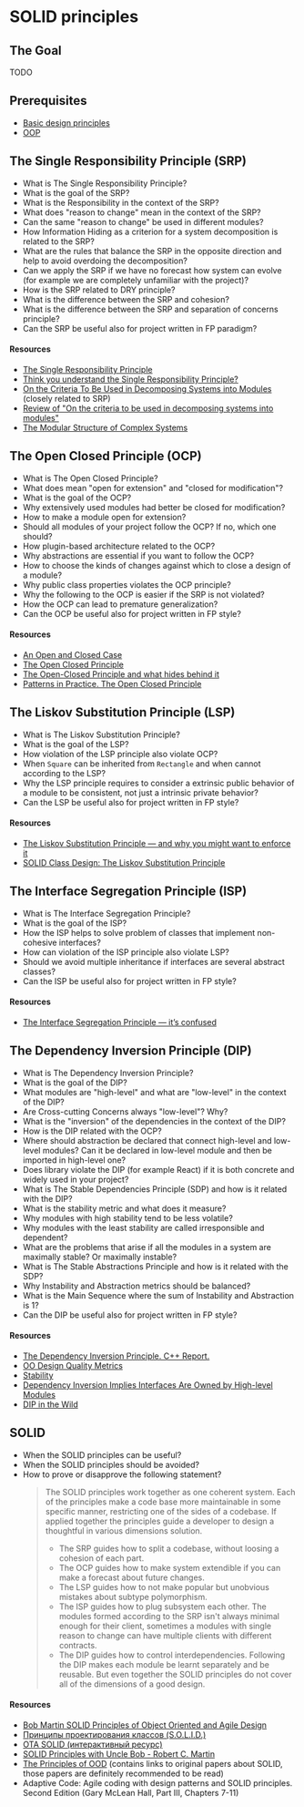 # SOLID principles

## The Goal
TODO

## Prerequisites
* [Basic design principles](./design.md)
* [OOP](./oop.md)


## The Single Responsibility Principle (SRP)
* What is The Single Responsibility Principle?
* What is the goal of the SRP?
* What is the Responsibility in the context of the SRP?
* What does "reason to change" mean in the context of the SRP?
* Can the same "reason to change" be used in different modules?
* How Information Hiding as a criterion for a system decomposition is related to the SRP?
* What are the rules that balance the SRP in the opposite direction and help to avoid overdoing the decomposition?
* Can we apply the SRP if we have no forecast how system can evolve (for example we are completely unfamiliar with the project)?
* How is the SRP related to DRY principle?
* What is the difference between the SRP and cohesion?
* What is the difference between the SRP and separation of concerns principle?
* Can the SRP be useful also for project written in FP paradigm?

#### Resources
* [The Single Responsibility Principle](https://blog.cleancoder.com/uncle-bob/2014/05/08/SingleReponsibilityPrinciple.html)
* [Think you understand the Single Responsibility Principle?](https://hackernoon.com/you-dont-understand-the-single-responsibility-principle-abfdd005b137)
* [On the Criteria To Be Used in Decomposing Systems into Modules](https://www.win.tue.nl/~wstomv/edu/2ip30/references/criteria_for_modularization.pdf) (closely related to SRP)
* [Review of "On the criteria to be used in decomposing systems into modules"](https://blog.acolyer.org/2016/09/05/on-the-criteria-to-be-used-in-decomposing-systems-into-modules/)
* [The Modular Structure of Complex Systems](https://www.researchgate.net/publication/2814490_The_Modular_Structure_of_Complex_Systems)


## The Open Closed Principle (OCP)
* What is The Open Closed Principle?
* What does mean "open for extension" and "closed for modification"?
* What is the goal of the OCP?
* Why extensively used modules had better be closed for modification?
* How to make a module open for extension?
* Should all modules of your project follow the OCP? If no, which one should?
* How plugin-based architecture related to the OCP?
* Why abstractions are essential if you want to follow the OCP?
* How to choose the kinds of changes against which to close a design of a module?
* Why public class properties violates the OCP principle?
* Why the following to the OCP is easier if the SRP is not violated?
* How the OCP can lead to premature generalization?
* Can the OCP be useful also for project written in FP style?

#### Resources
* [An Open and Closed Case](http://blog.cleancoder.com/uncle-bob/2013/03/08/AnOpenAndClosedCase.html)
* [The Open Closed Principle](https://blog.cleancoder.com/uncle-bob/2014/05/12/TheOpenClosedPrinciple.html)
* [The Open-Closed Principle and what hides behind it](https://hackernoon.com/the-open-closed-principle-c3dc45419784)
* [Patterns in Practice. The Open Closed Principle](https://docs.microsoft.com/en-us/archive/msdn-magazine/2008/june/patterns-in-practice-the-open-closed-principle)


## The Liskov Substitution Principle (LSP)
* What is The Liskov Substitution Principle?
* What is the goal of the LSP?
* How violation of the LSP principle also violate OCP?
* When `Square` can be inherited from `Rectangle` and when cannot according to the LSP?
* Why the LSP principle requires to consider a extrinsic public behavior of a module to be consistent, not just a intrinsic private behavior?
* Can the LSP be useful also for project written in FP style?

#### Resources
* [The Liskov Substitution Principle — and why you might want to enforce it](https://medium.com/hackernoon/the-liskov-substitution-principle-and-why-you-might-want-to-enforce-it-6f5bbb05c06d)
* [SOLID Class Design: The Liskov Substitution Principle](https://www.tomdalling.com/blog/software-design/solid-class-design-the-liskov-substitution-principle/)


## The Interface Segregation Principle (ISP)
* What is The Interface Segregation Principle?
* What is the goal of the ISP?
* How the ISP helps to solve problem of classes that implement non-cohesive interfaces?
* How can violation of the ISP principle also violate LSP?
* Should we avoid multiple inheritance if interfaces are several abstract classes?
* Can the ISP be useful also for project written in FP style?

#### Resources
* [The Interface Segregation Principle — it’s confused](https://medium.com/@jim_ej/the-interface-segregation-principle-its-confused-aa856de97d36)


## The Dependency Inversion Principle (DIP)
* What is The Dependency Inversion Principle?
* What is the goal of the DIP?
* What modules are "high-level" and what are "low-level" in the context of the DIP?
* Are Cross-cutting Concerns always "low-level"? Why?
* What is the "inversion" of the dependencies in the context of the DIP?
* How is the DIP related with the OCP?
* Where should abstraction be declared that connect high-level and low-level modules? Can it be declared in low-level module and then be imported in high-level one?
* Does library violate the DIP (for example React) if it is both concrete and widely used in your project?
* What is The Stable Dependencies Principle (SDP) and how is it related with the DIP?
* What is the stability metric and what does it measure?
* Why modules with high stability tend to be less volatile?
* Why modules with the least stability are called irresponsible and dependent?
* What are the problems that arise if all the modules in a system are maximally stable? Or maximally instable?
* What is The Stable Abstractions Principle and how is it related with the SDP?
* Why Instability and Abstraction metrics should be balanced?
* What is the Main Sequence where the sum of Instability and Abstraction is 1?
* Can the DIP be useful also for project written in FP style?


#### Resources
* [The Dependency Inversion Principle. C++ Report.](https://www.labri.fr/perso/clement/enseignements/ao/DIP.pdf)
* [OO Design Quality Metrics](https://linux.ime.usp.br/~joaomm/mac499/arquivos/referencias/oodmetrics.pdf)
* [Stability](https://drive.google.com/file/d/0BwhCYaYDn8EgZjI3OTU4ZTAtYmM4Mi00MWMyLTgxN2YtMzk5YTY1NTViNTBh/view)
* [Dependency Inversion Implies Interfaces Are Owned by High-level Modules](https://mikhail.io/2016/05/dependency-inversion-implies-interfaces-are-owned-by-high-level-modules/)
* [DIP in the Wild](https://martinfowler.com/articles/dipInTheWild.html)


## SOLID
* When the SOLID principles can be useful?
* When the SOLID principles should be avoided?
* How to prove or disapprove the following statement?
  > The SOLID principles work together as one coherent system.
  > Each of the principles make a code base more maintainable in some specific manner, restricting one of the sides of a codebase.
  > If applied together the principles guide a developer to design a thoughtful in various dimensions solution.
  > * The SRP guides how to split a codebase, without loosing a cohesion of each part.
  > * The OCP guides how to make system extendible if you can make a forecast about future changes.
  > * The LSP guides how to not make popular but unobvious mistakes about subtype polymorphism.
  > * The ISP guides how to plug subsystem each other. The modules formed according to the SRP isn't always minimal enough for their client, sometimes a modules with single reason to change can have multiple clients with different contracts.
  > * The DIP guides how to control interdependencies. Following the DIP makes each module be learnt separately and be reusable.
  > But even together the SOLID principles do not cover all of the dimensions of a good design.

#### Resources
* [Bob Martin SOLID Principles of Object Oriented and Agile Design](https://www.youtube.com/watch?v=TMuno5RZNeE)
* [Принципы проектирования классов (S.O.L.I.D.)](https://blog.byndyu.ru/2009/10/solid.html)
* [OTA SOLID (интерактивный ресурс)](https://ota-solid.now.sh)
* [SOLID Principles with Uncle Bob - Robert C. Martin](https://www.hanselminutes.com/145/solid-principles-with-uncle-bob-robert-c-martin)
* [The Principles of OOD](http://butunclebob.com/ArticleS.UncleBob.PrinciplesOfOod) (contains links to original papers about SOLID, those papers are definitely recommended to be read)
* Adaptive Code: Agile coding with design patterns and SOLID principles. Second Edition (Gary McLean Hall, Part III, Chapters 7-11)